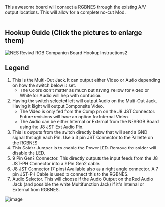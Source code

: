 This awesome board will connect a RGBNES through the existing A/V output locations.  This will allow for a complete no-cut Mod. <Br> <Br>

## Hookup Guide (Click the pictures to enlarge them) <Br>
![NES Revival RGB Companion Board Hookup Instructions2](https://user-images.githubusercontent.com/70423454/226427790-757f13a8-a227-4c1c-8ff4-0156408d3252.jpg)


## Legend   <Br>

1. This is the Multi-Out Jack.  It can output either Video or Audio depending on how the switch below is set. <Br>
    - The Colors don't matter as much but having Yellow for Video or White for Audio will help with confusion. <Br>
2. Having the switch selected left will output Audio on the Multi-Out Jack.  Having it Right will output Componsite Video. <Br>
    -  The Video is only fed from the Comp pin on the J8 JST Connector.  Future revisions will have an option for Internal Video. <Br>
    -  The Audio can be either Internal or External from the NESRGB Board using the J8 JST Ext Audio Pin. <Br>
3. This is outputs from the switch directly below that will send a GND signal through each Pin.  Use a 3 pin JST Connector to the Pallette on the RGBNES <Br>
4. This Solder Jumper is to enable the Power LED.  Remove the solder will disable the LED. <Br>
5. 9 Pin Gen2 Connector.  This directly outputs the input feeds from the J8 JST-PH Connector into a 9 Pin Gen2 cable. <Br>
6. J8 JST Connector (7 pins)  Available also as a right angle connector.  A 7 pin JST-PH Cable is used to connect this to the RGBNES. <Br>
7. Audio Selector.  This will choose if the Audio Output on the Red Audio Jack (and possible the white Multifunction Jack) if it's Internal or External from RGBNES. <Br>

![image](https://user-images.githubusercontent.com/70423454/224856717-d65e3400-75ba-40ff-89c2-01595c33869c.png)
